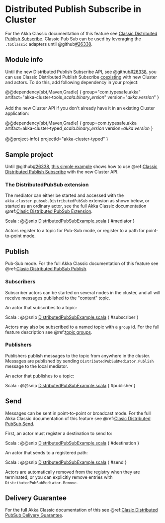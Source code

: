 # Distributed Publish Subscribe in Cluster

For the Akka Classic documentation of this feature see [Classic Distributed Publish Subscribe](../distributed-pub-sub.md).
Classic Pub Sub can be used by leveraging the `.toClassic` adapters until @github[#26338](#26338).

## Module info

Until the new Distributed Publish Subscribe API, see @github[#26338](#26338), 
you can use Classic Distributed Publish Subscribe 
[coexisting](coexisting.md) with new Cluster and actors. To do this, add following dependency in your project:

@@dependency[sbt,Maven,Gradle] {
  group="com.typesafe.akka"
  artifact="akka-cluster-tools_$scala.binary_version$"
  version="$akka.version$"
}

Add the new Cluster API if you don't already have it in an existing Cluster application:

@@dependency[sbt,Maven,Gradle] {
  group=com.typesafe.akka
  artifact=akka-cluster-typed_$scala.binary_version$
  version=$akka.version$
}

@@project-info{ projectId="akka-cluster-typed" }

## Sample project

Until @github[#26338](#26338), [this simple example]($github.base_url$/akka-cluster-typed/src/test/scala/docs/akka/cluster/typed/DistributedPubSubExample.scala) shows how to use 
@ref:[Classic Distributed Publish Subscribe](../distributed-pub-sub.md) with the new Cluster API.

### The DistributedPubSub extension

The mediator can either be started and accessed with the `akka.cluster.pubsub.DistributedPubSub` extension as shown below,
or started as an ordinary actor, see the full Akka Classic documentation @ref:[Clasic Distributed PubSub Extension](../distributed-pub-sub.md#distributedpubsub-extension).

Scala
:  @@snip [DistributedPubSubExample.scala](/akka-cluster-typed/src/test/scala/docs/akka/cluster/typed/DistributedPubSubExample.scala) { #mediator }
 
Actors register to a topic for Pub-Sub mode, or register to a path for point-to-point mode. 

## Publish

Pub-Sub mode. For the full Akka Classic documentation of this feature see @ref:[Clasic Distributed PubSub Publish](../distributed-pub-sub.md#publish).

### Subscribers

Subscriber actors can be started on several nodes in the cluster, and all will receive
messages published to the "content" topic. 

An actor that subscribes to a topic:

Scala
:  @@snip [DistributedPubSubExample.scala](/akka-cluster-typed/src/test/scala/docs/akka/cluster/typed/DistributedPubSubExample.scala) { #subscriber }


Actors may also be subscribed to a named topic with a `group` id. 
For the full feature description see @ref:[topic groups](../distributed-pub-sub.md#topic-groups).

### Publishers

Publishers publish messages to the topic from anywhere in the cluster.
Messages are published by sending `DistributedPubSubMediator.Publish` message to the
local mediator.

An actor that publishes to a topic:

Scala
:  @@snip [DistributedPubSubExample.scala](/akka-cluster-typed/src/test/scala/docs/akka/cluster/typed/DistributedPubSubExample.scala) { #publisher }

## Send

Messages can be sent in point-to-point or broadcast mode. For the full Akka Classic documentation of this feature see @ref:[Clasic Distributed PubSub Send](../distributed-pub-sub.md#send). 

First, an actor must register a destination to send to:

Scala
:  @@snip [DistributedPubSubExample.scala](/akka-cluster-typed/src/test/scala/docs/akka/cluster/typed/DistributedPubSubExample.scala) { #destination }

An actor that sends to a registered path:

Scala
:  @@snip [DistributedPubSubExample.scala](/akka-cluster-typed/src/test/scala/docs/akka/cluster/typed/DistributedPubSubExample.scala) { #send }

Actors are automatically removed from the registry when they are terminated, or you
can explicitly remove entries with `DistributedPubSubMediator.Remove`.
 
## Delivery Guarantee

For the full Akka Classic documentation of this see @ref:[Clasic Distributed PubSub Delivery Guarantee](../distributed-pub-sub.md#delivery-guarantee).
